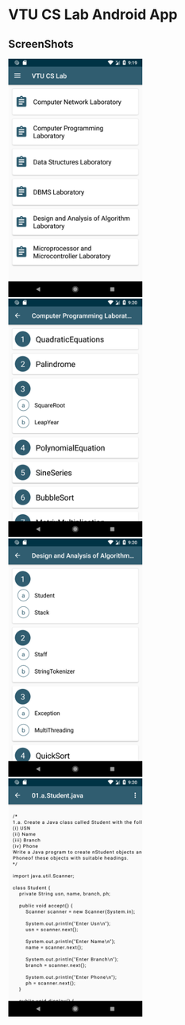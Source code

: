 # VTU CS Lab Android App
## ScreenShots
<img src="./md_assets/01.png" width=270px height=480px>
&ensp;
<img src="./md_assets/02.png" width=270px height=480px>
<img src="./md_assets/03.png" width=270px height=480px>
<img src="./md_assets/04.png" width=270px height=480px>
